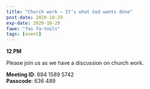 ```yaml
---
title: "Church work – It’s what God wants done"
post-date: 2020-10-29
exp-date: 2020-10-29
fawe: "fas fa-tools"
tags: [event]
---
```

**12 PM**

Please join us as we have a discussion on church work.

<p class="text-danger"><b>Meeting ID</b>: 894 1589 5742
<br>
<b>Passcode</b>: 636 489
</p>
